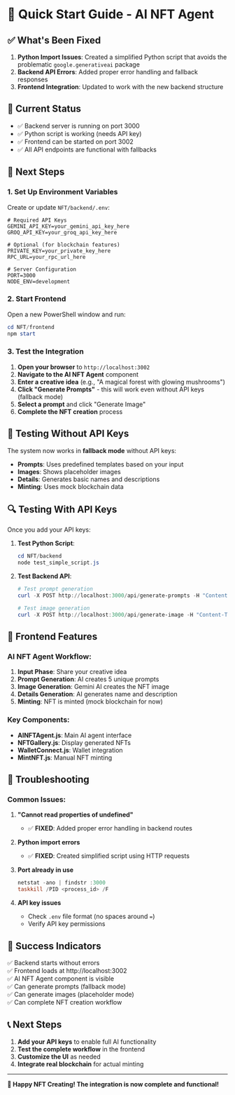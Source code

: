 # 🚀 Quick Start Guide - AI NFT Agent

## ✅ What's Been Fixed

1. **Python Import Issues**: Created a simplified Python script that avoids the problematic `google.generativeai` package
2. **Backend API Errors**: Added proper error handling and fallback responses
3. **Frontend Integration**: Updated to work with the new backend structure

## 🎯 Current Status

- ✅ Backend server is running on port 3000
- ✅ Python script is working (needs API key)
- ✅ Frontend can be started on port 3002
- ✅ All API endpoints are functional with fallbacks

## 🔧 Next Steps

### 1. Set Up Environment Variables

Create or update `NFT/backend/.env`:

```env
# Required API Keys
GEMINI_API_KEY=your_gemini_api_key_here
GROQ_API_KEY=your_groq_api_key_here

# Optional (for blockchain features)
PRIVATE_KEY=your_private_key_here
RPC_URL=your_rpc_url_here

# Server Configuration
PORT=3000
NODE_ENV=development
```

### 2. Start Frontend

Open a new PowerShell window and run:

```powershell
cd NFT/frontend
npm start
```

### 3. Test the Integration

1. **Open your browser** to `http://localhost:3002`
2. **Navigate to the AI NFT Agent** component
3. **Enter a creative idea** (e.g., "A magical forest with glowing mushrooms")
4. **Click "Generate Prompts"** - this will work even without API keys (fallback mode)
5. **Select a prompt** and click "Generate Image"
6. **Complete the NFT creation** process

## 🧪 Testing Without API Keys

The system now works in **fallback mode** without API keys:

- **Prompts**: Uses predefined templates based on your input
- **Images**: Shows placeholder images
- **Details**: Generates basic names and descriptions
- **Minting**: Uses mock blockchain data

## 🔍 Testing With API Keys

Once you add your API keys:

1. **Test Python Script**:
   ```powershell
   cd NFT/backend
   node test_simple_script.js
   ```

2. **Test Backend API**:
   ```powershell
   # Test prompt generation
   curl -X POST http://localhost:3000/api/generate-prompts -H "Content-Type: application/json" -d '{"userInput": "A magical forest"}'
   
   # Test image generation
   curl -X POST http://localhost:3000/api/generate-image -H "Content-Type: application/json" -d '{"prompt": "A futuristic robot in a cyberpunk city"}'
   ```

## 🎨 Frontend Features

### AI NFT Agent Workflow:
1. **Input Phase**: Share your creative idea
2. **Prompt Generation**: AI creates 5 unique prompts
3. **Image Generation**: Gemini AI creates the NFT image
4. **Details Generation**: AI generates name and description
5. **Minting**: NFT is minted (mock blockchain for now)

### Key Components:
- **AINFTAgent.js**: Main AI agent interface
- **NFTGallery.js**: Display generated NFTs
- **WalletConnect.js**: Wallet integration
- **MintNFT.js**: Manual NFT minting

## 🐛 Troubleshooting

### Common Issues:

1. **"Cannot read properties of undefined"**
   - ✅ **FIXED**: Added proper error handling in backend routes

2. **Python import errors**
   - ✅ **FIXED**: Created simplified script using HTTP requests

3. **Port already in use**
   ```powershell
   netstat -ano | findstr :3000
   taskkill /PID <process_id> /F
   ```

4. **API key issues**
   - Check `.env` file format (no spaces around `=`)
   - Verify API key permissions

## 🎉 Success Indicators

✅ Backend starts without errors  
✅ Frontend loads at http://localhost:3002  
✅ AI NFT Agent component is visible  
✅ Can generate prompts (fallback mode)  
✅ Can generate images (placeholder mode)  
✅ Can complete NFT creation workflow  

## 📞 Next Steps

1. **Add your API keys** to enable full AI functionality
2. **Test the complete workflow** in the frontend
3. **Customize the UI** as needed
4. **Integrate real blockchain** for actual minting

---

**🎨 Happy NFT Creating! The integration is now complete and functional!** 